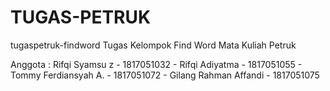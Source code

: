 # TUGAS-PETRUK
tugaspetruk-findword Tugas Kelompok Find Word Mata Kuliah Petruk

Anggota : Rifqi Syamsu z - 1817051032 - Rifqi Adiyatma - 1817051055 - Tommy Ferdiansyah A. - 1817051072 - Gilang Rahman Affandi - 1817051075
